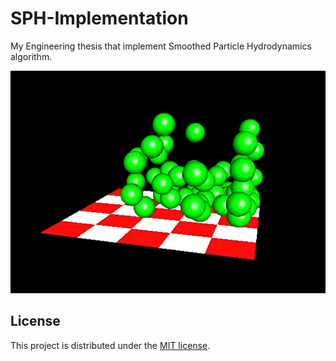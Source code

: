 # SPH-Implementation

My Engineering thesis that implement Smoothed Particle Hydrodynamics algorithm.

![SPH final](https://github.com/BartoszSPawlak/SPH-Implementation/blob/main/SPH%20final.jpg)

## License

This project is distributed under the [MIT license](LICENSE.txt).
